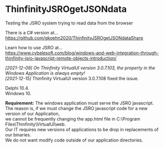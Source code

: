 # ThinfinityJSROgetJSONdata
Testing the JSRO system trying to read data from the browser

There is a C# version at...<br>
https://github.com/gkoehn2020/ThinfinityJSROgetJSONdataSharp

Learn how to use JSRO at...<br>
https://www.cybelesoft.com/blog/windows-and-web-integration-through-thinfinity-jsro-javascript-remote-objects-introduction/     

<i>[2021-12-09] On Thinfinity VirtualUI version 3.0.7.103, the property in the Windows Application is always empty!</i><br>
<i>[2021-12-15] </i>Thinfinity VirtualUI version 3.0.7.108 fixed the issue.</i>

Delphi 10.4.<br>
Windows 10.<br>

<b>Requirement:</b>
  The windows application must serve the JSRO javascript.<br>
  The reason is, if we must change the JSRO javascript code for a new version of our Application,<br>
  we cannot be frequently changing the app.html file in C:\Program Files\Thinfinity\VirtualUI\web.<br>
  Our IT requires new versions of applications to be drop in replacements of our binaries.<br>
  We do not want modify code outside of our application directories.<br>

